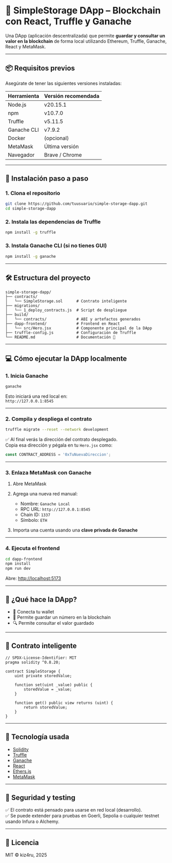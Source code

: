 # 🔐 SimpleStorage DApp – Blockchain con React, Truffle y Ganache

Una DApp (aplicación descentralizada) que permite **guardar y consultar un valor en la blockchain** de forma local utilizando Ethereum, Truffle, Ganache, React y MetaMask.

---

## 📦 Requisitos previos

Asegúrate de tener las siguientes versiones instaladas:

| Herramienta       | Versión recomendada  |
|-------------------|----------------------|
| Node.js           | v20.15.1             |
| npm               | v10.7.0              |
| Truffle           | v5.11.5              |
| Ganache CLI       | v7.9.2               |
| Docker            | (opcional)           |
| MetaMask          | Última versión       |
| Navegador         | Brave / Chrome       |

---

## 🚀 Instalación paso a paso

### 1. Clona el repositorio

```bash
git clone https://github.com/tuusuario/simple-storage-dapp.git
cd simple-storage-dapp
```

### 2. Instala las dependencias de Truffle

```bash
npm install -g truffle
```

### 3. Instala Ganache CLI (si no tienes GUI)

```bash
npm install -g ganache
```

---

## 🛠️ Estructura del proyecto

```
simple-storage-dapp/
├── contracts/
│   └── SimpleStorage.sol      # Contrato inteligente
├── migrations/
│   └── 1_deploy_contracts.js  # Script de despliegue
├── build/
│   └── contracts/             # ABI y artefactos generados
├── dapp-frontend/             # Frontend en React
│   └── src/Hero.jsx           # Componente principal de la DApp
├── truffle-config.js          # Configuración de Truffle
└── README.md                  # Documentación 📘
```

---

## 💻 Cómo ejecutar la DApp localmente

### 1. Inicia Ganache

```bash
ganache
```

Esto iniciará una red local en:  
`http://127.0.0.1:8545`

---

### 2. Compila y despliega el contrato

```bash
truffle migrate --reset --network development
```

✅ Al final verás la dirección del contrato desplegado.  
Copia esa dirección y pégala en tu `Hero.jsx` como:

```js
const CONTRACT_ADDRESS = '0xTuNuevaDireccion';
```

---

### 3. Enlaza MetaMask con Ganache

1. Abre MetaMask
2. Agrega una nueva red manual:
   - Nombre: `Ganache Local`
   - RPC URL: `http://127.0.0.1:8545`
   - Chain ID: `1337`
   - Símbolo: `ETH`

3. Importa una cuenta usando una **clave privada de Ganache**

---

### 4. Ejecuta el frontend

```bash
cd dapp-frontend
npm install
npm run dev
```

Abre: [http://localhost:5173](http://localhost:5173)

---

## 🧪 ¿Qué hace la DApp?

- 🔌 Conecta tu wallet
- 💾 Permite guardar un número en la blockchain
- 🔍 Permite consultar el valor guardado

---

## 📁 Contrato inteligente

```solidity
// SPDX-License-Identifier: MIT
pragma solidity ^0.8.20;

contract SimpleStorage {
    uint private storedValue;

    function set(uint _value) public {
        storedValue = _value;
    }

    function get() public view returns (uint) {
        return storedValue;
    }
}
```

---

## 🧠 Tecnología usada

- [Solidity](https://soliditylang.org/)
- [Truffle](https://trufflesuite.com)
- [Ganache](https://trufflesuite.com/ganache/)
- [React](https://reactjs.org/)
- [Ethers.js](https://docs.ethers.org/v6/)
- [MetaMask](https://metamask.io/)

---

## 🔐 Seguridad y testing

✅ El contrato está pensado para usarse en red local (desarrollo).  
✅ Se puede extender para pruebas en Goerli, Sepolia o cualquier testnet usando Infura o Alchemy.

---

## 📜 Licencia

MIT © kiz4ru, 2025
